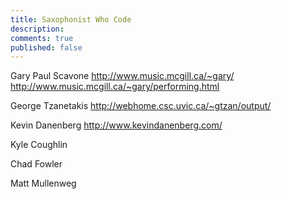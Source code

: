 ```yaml
---
title: Saxophonist Who Code
description: 
comments: true
published: false
---
```


Gary Paul Scavone
http://www.music.mcgill.ca/~gary/
http://www.music.mcgill.ca/~gary/performing.html

George Tzanetakis
http://webhome.csc.uvic.ca/~gtzan/output/

Kevin Danenberg
http://www.kevindanenberg.com/

Kyle Coughlin

Chad Fowler

Matt Mullenweg
